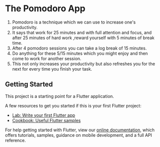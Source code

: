 # The Pomodoro App

1) Pomodoro is a technique which we can use to increase one's productivity.
2) It says that work for 25 minutes and with full attention and focus, and after
   25 minutes of hard work ,reward yourself with 5 minutes of break time.
3) After 4 pomodoro sessions you can take a log break of 15 minutes.
4) Do anything for these 5/15 minutes which you might enjoy and then come to work for
   another session.
5) This not only increases your productivity but also refreshes you for the next
   for every time you finish your task.

## Getting Started

This project is a starting point for a Flutter application.

A few resources to get you started if this is your first Flutter project:

- [Lab: Write your first Flutter app](https://flutter.dev/docs/get-started/codelab)
- [Cookbook: Useful Flutter samples](https://flutter.dev/docs/cookbook)

For help getting started with Flutter, view our
[online documentation](https://flutter.dev/docs), which offers tutorials,
samples, guidance on mobile development, and a full API reference.
